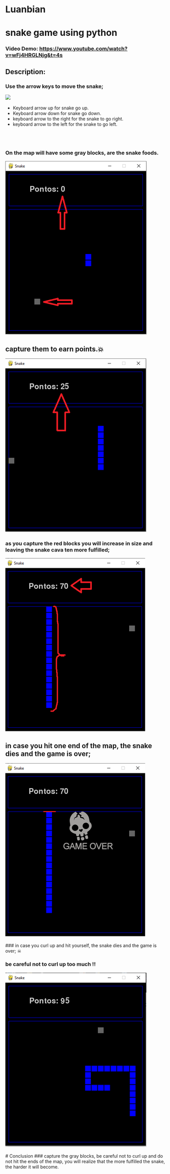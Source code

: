 # Luanbian
# snake game using python
### Video Demo: https://www.youtube.com/watch?v=wFj4HRGLNjg&t=4s
## Description:

### Use the arrow keys to move the snake;

<img src="https://static.thenounproject.com/png/335640-200.png"/>

* Keyboard arrow up for snake go up.
* Keyboard arrow down for snake go down.
* keyboard arrow to the right for the snake to go right.
* keyboard arrow to the left for the snake to go left.
<br>

</br>

### On the map will have some gray blocks, are the snake foods.


<img src="https://github.com/Luanbian/project/blob/main/harvard/nivel%201.png"/>

## capture them to earn points.💥

<img src="https://github.com/Luanbian/project/blob/main/harvard/nivel%202.png"/>

### as you capture the red blocks you will increase in size and leaving the snake cava ten more fulfilled;

<img src="https://github.com/Luanbian/project/blob/main/harvard/nivel%203.png"/>

## in case you hit one end of the map, the snake dies and the game is over;

<img src="https://github.com/Luanbian/project/blob/main/harvard/hit.png"/>
<br></br>
### in case you curl up and hit yourself, the snake dies and the game is over; ☠

### be careful not to curl up too much ‼

<img src="https://github.com/Luanbian/project/blob/main/harvard/nivel%204.png"/>
<br>

</br>
# Conclusion
### capture the gray blocks, be careful not to curl up and do not hit the ends of the map, you will realize that the more fulfilled the snake, the harder it will become.


